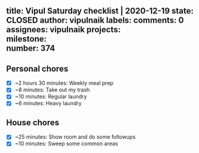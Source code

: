 title:	Vipul Saturday checklist | 2020-12-19
state:	CLOSED
author:	vipulnaik
labels:	
comments:	0
assignees:	vipulnaik
projects:	
milestone:	
number:	374
--
## Personal chores

- [x] ~2 hours 30 minutes: Weekly meal prep
- [x] ~8 minutes: Take out my trash
- [x] ~10 minutes: Regular laundry
- [x] ~6 minutes: Heavy laundry 

## House chores

- [x] ~25 minutes: Show room and do some followups
- [x] ~10 minutes: Sweep some common areas

